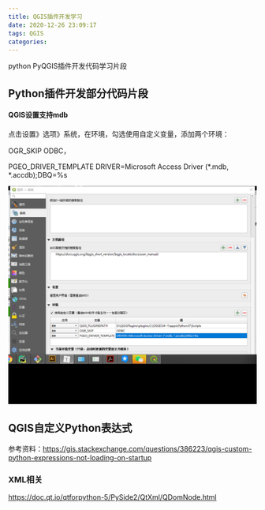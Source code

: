 ```yaml
---
title: QGIS插件开发学习
date: 2020-12-26 23:09:17
tags: QGIS
categories:
---
```


python PyQGIS插件开发代码学习片段

<!--more-->

## Python插件开发部分代码片段

#### QGIS设置支持mdb

点击设置》选项》系统，在环境，勾选使用自定义变量，添加两个环境：

OGR_SKIP ODBC，

PGEO_DRIVER_TEMPLATE DRIVER=Microsoft Access Driver (*.mdb, *.accdb);DBQ=%s

![image-20201226231641904](qgis-develop-6\image-20201226231641904.png)



## QGIS自定义Python表达式

参考资料：https://gis.stackexchange.com/questions/386223/qgis-custom-python-expressions-not-loading-on-startup

### XML相关

https://doc.qt.io/qtforpython-5/PySide2/QtXml/QDomNode.html